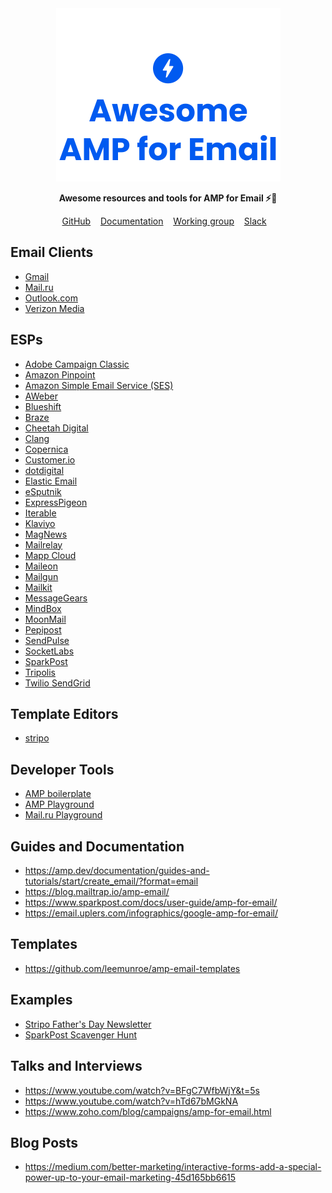 <div align="center">
	<img width="359" height="277" src="logo.svg" alt="Awesome AMP for Email">
</div>

<p align="center">
<b>Awesome resources and tools for AMP for Email ⚡💌</b>
</p>

<p align="center">
	<a href="https://github.com/ampproject/amphtml">GitHub</a>&nbsp;&nbsp;&nbsp;
	<a href="https://amp.dev/about/email/">Documentation</a>&nbsp;&nbsp;&nbsp;
  <a href="https://github.com/ampproject/wg-amp4email/">Working group</a>&nbsp;&nbsp;&nbsp;
	<a href="https://docs.google.com/forms/d/e/1FAIpQLSd83J2IZA6cdR6jPwABGsJE8YL4pkypAbKMGgUZZriU7Qu6Tg/viewform?fbzx=4406980310789882877">Slack</a>&nbsp;&nbsp;&nbsp;
</p>


## Email Clients
* [Gmail](https://developers.google.com/gmail/ampemail/)
* [Mail.ru](https://postmaster.mail.ru/amp)
* [Outlook.com](https://docs.microsoft.com/en-us/outlook/amphtml/)
* [Verizon Media](https://blog.postmaster.verizonmedia.com/post/183699380323/amp-support-in-yahoo-mail)

## ESPs
* [Adobe Campaign Classic](https://www.adobe.com/marketing/campaign.html)
* [Amazon Pinpoint](https://aws.amazon.com/pinpoint/)
* [Amazon Simple Email Service (SES)](https://aws.amazon.com/ses/)
* [AWeber](https://www.aweber.com/)
* [Blueshift](https://blueshift.com/)
* [Braze](https://www.braze.com/)
* [Cheetah Digital](https://www.cheetahdigital.com/)
* [Clang](https://www.e-village.com/clang/)
* [Copernica](https://www.copernica.com/)
* [Customer.io](https://customer.io/)
* [dotdigital](https://dotdigital.com/)
* [Elastic Email](https://elasticemail.com/)
* [eSputnik](https://esputnik.com/)
* [ExpressPigeon](https://expresspigeon.com/amp-dynamic-email)
* [Iterable](https://iterable.com/)
* [Klaviyo](https://www.klaviyo.com/)
* [MagNews](https://www.magnews.com/)
* [Mailrelay](https://mailrelay.com/)
* [Mapp Cloud](https://mapp.com/)
* [Maileon](https://www.maileon.com)
* [Mailgun](https://www.mailgun.com/)
* [Mailkit](https://www.mailkit.com/)
* [MessageGears](https://messagegears.com/)
* [MindBox](https://mindbox.cloud/)
* [MoonMail](https://www.moonmail.io)
* [Pepipost](https://pepipost.com/)
* [SendPulse](https://sendpulse.com/)
* [SocketLabs](https://www.socketlabs.com/)
* [SparkPost](https://www.sparkpost.com/)
* [Tripolis](https://www.tripolis.com/)
* [Twilio SendGrid](https://www.twilio.com/sendgrid)

## Template Editors
* [stripo](https://stripo.email/amp-support/)

## Developer Tools
* [AMP boilerplate](https://amp.dev/boilerplate/)
* [AMP Playground](https://playground.amp.dev/?runtime=amp4email)
* [Mail.ru Playground](https://postmaster.mail.ru/amp/playground.html?lang=en#hello-world)

## Guides and Documentation
* https://amp.dev/documentation/guides-and-tutorials/start/create_email/?format=email
* https://blog.mailtrap.io/amp-email/
* https://www.sparkpost.com/docs/user-guide/amp-for-email/
* https://email.uplers.com/infographics/google-amp-for-email/

## Templates
* https://github.com/leemunroe/amp-email-templates

## Examples
* [Stripo Father's Day Newsletter](https://viewstripo.email/d5eb8daa-7a11-46be-8144-39665bca00161592565578462?type=amphtml)
* [SparkPost Scavenger Hunt](https://glitch.com/edit/#!/sparkpost-amp)


## Talks and Interviews
* https://www.youtube.com/watch?v=BFgC7WfbWjY&t=5s
* https://www.youtube.com/watch?v=hTd67bMGkNA
* https://www.zoho.com/blog/campaigns/amp-for-email.html


## Blog Posts
* https://medium.com/better-marketing/interactive-forms-add-a-special-power-up-to-your-email-marketing-45d165bb6615
